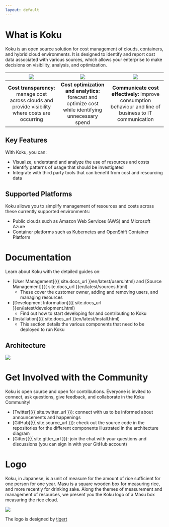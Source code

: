 ```yaml
---
layout: default
---
```


# What is Koku

Koku is an open source solution for cost management of clouds, containers, and hybrid cloud environments. It is designed to identify and report cost data associated with various sources, which allows your enterprise to make decisions on visibility, analysis, and optimization.

| ![](/klptest/assets/img/cost-transparency-icon.png) | ![](/klptest/assets/img/cost-optimization-icon.png) | ![](/klptest/assets/img/cost-communication-icon.png)|
|:------:|:------:|:------:|
| <strong>Cost transparency:</strong> manage cost across clouds and provide visibility where costs are occurring | <strong>Cost optimization and analytics:</strong> forecast and optimize cost while identifying unnecessary spend | <strong>Communicate cost effectively:</strong> improve consumption behaviour and line of business to IT communication |

## Key Features

With Koku, you can:
* Visualize, understand and analyze the use of resources and costs
* Identify patterns of usage that should be investigated
* Integrate with third party tools that can benefit from cost and resourcing data

## Supported Platforms

Koku allows you to simplify management of resources and costs across these currently supported environments:
* Public clouds such as Amazon Web Services (AWS) and Microsoft Azure
* Container platforms such as Kubernetes and OpenShift Container Platform

# Documentation

Learn about Koku with the detailed guides on:
- [User Management]({{ site.docs_url }}en/latest/users.html) and [Source Management]({{ site.docs_url }}en/latest/sources.html)
  - These cover the customer owner, adding and removing users, and managing resources
- [Development Information]({{ site.docs_url }}en/latest/development.html)
  - Find out how to start developing for and contributing to Koku
- [Installation]({{ site.docs_url }}en/latest/install.html)
  - This section details the various components that need to be deployed to run Koku

## Architecture

![](/klptest/assets/img/koku-architecture.png)

# Get Involved with the Community

Koku is open source and open for contributions. Everyone is invited to connect, ask questions, give feedback, and collaborate in the Koku Community!

* [Twitter]({{ site.twitter_url }}): connect with us to be informed about announcements and happenings
* [GitHub]({{ site.source_url }}): check out the source code in the repositories for the different components illustrated in the architecture diagram
* [Gitter]({{ site.gitter_url }}): join the chat with your questions and discussions (you can sign in with your GitHub account)

# Logo

Koku, in Japanese, is a unit of measure for the amount of rice sufficient for one person for one year. Masu is a square wooden box for measuring rice, and more recently for drinking sake. Along the themes of measurement and management of resources, we present you the Koku logo of a Masu box measuring the rice cloud.

![](/klptest/assets/img/koku-logo-horizontal.png)

The logo is designed by [tigert](https://github.com/tigert)
